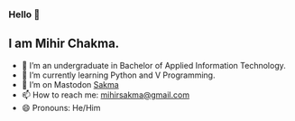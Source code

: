 ### Hello 👋
## I am Mihir Chakma.

- 🔭 I’m an undergraduate in Bachelor of Applied Information Technology.
- 🌱 I’m currently learning Python and V Programming.
- 🤔 I’m on Mastodon <a rel="me" href="https://mastodon.social/@sakma">Sakma</a>
- 📫 How to reach me: mihirsakma@gmail.com
- 😄 Pronouns: He/Him


<!--
**mihirsakma/mihirsakma** is a ✨ _special_ ✨ repository because its `README.md` (this file) appears on your GitHub profile.

Here are some ideas to get you started:

- 🔭 I’m currently working on ...
- 🌱 I’m currently learning ...
- 👯 I’m looking to collaborate on ...
- 🤔 I’m looking for help with ...
- 💬 Ask me about ...
- 📫 How to reach me: ...
- 😄 Pronouns: ...
- ⚡ Fun fact: ...
-->
